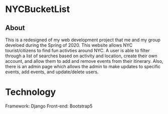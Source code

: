 # NYCBucketList

## About
This is a redesigned of my web development project that me and my group develoed during the Spring of 2020. This website allows NYC tourist/citizens to find fun activties around NYC. A user is able to filter through a list of searches based on activity and location, create their own account, and allow them to add and remove events from their itinerary. Also, there is an admin page which allows the admin to make updates to specific events, add events, and update/delete users. 

# Technology
Framework: Django
Front-end: Bootstrap5
